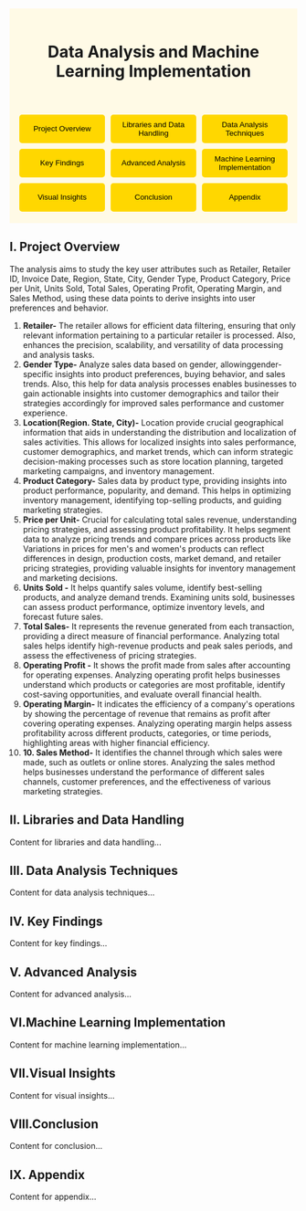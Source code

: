 <div style="background-color: #FFFAE6; padding: 20px; text-align: center;">
  <h1 style="text-align: center;">Data Analysis and Machine Learning Implementation</h1>
</div>

<div style="background-color: #FFFAE6; padding: 20px; text-align: center; display: flex; justify-content: center; align-items: center;">
  <div style="display: grid; grid-template-columns: repeat(3, auto); gap: 10px;">
    <a href="#i-project-overview" style="text-decoration: none;">
      <button style="width: 150px; height: 50px; background-color: #FFD700; color: black; border: none; border-radius: 5px; cursor: pointer;">Project Overview</button>
    </a>
    <a href="#ii-libraries-and-data-handling" style="text-decoration: none;">
      <button style="width: 150px; height: 50px; background-color: #FFD700; color: black; border: none; border-radius: 5px; cursor: pointer;">Libraries and Data Handling</button>
    </a>
    <a href="#iii-data-analysis-techniques" style="text-decoration: none;">
      <button style="width: 150px; height: 50px; background-color: #FFD700; color: black; border: none; border-radius: 5px; cursor: pointer;">Data Analysis Techniques</button>
    </a>
    <a href="#iv-key-findings" style="text-decoration: none;">
      <button style="width: 150px; height: 50px; background-color: #FFD700; color: black; border: none; border-radius: 5px; cursor: pointer;">Key Findings</button>
    </a>
    <a href="#v-advanced-analysis" style="text-decoration: none;">
      <button style="width: 150px; height: 50px; background-color: #FFD700; color: black; border: none; border-radius: 5px; cursor: pointer;">Advanced Analysis</button>
    </a>
    <a href="#vi-machine-learning-implementation" style="text-decoration: none;">
      <button style="width: 150px; height: 50px; background-color: #FFD700; color: black; border: none; border-radius: 5px; cursor: pointer;">Machine Learning Implementation</button>
    </a>
    <a href="#vii-visual-insights" style="text-decoration: none;">
      <button style="width: 150px; height: 50px; background-color: #FFD700; color: black; border: none; border-radius: 5px; cursor: pointer;">Visual Insights</button>
    </a>
    <a href="#viii-conclusion" style="text-decoration: none;">
      <button style="width: 150px; height: 50px; background-color: #FFD700; color: black; border: none; border-radius: 5px; cursor: pointer;">Conclusion</button>
    </a>
    <a href="#ix-appendix" style="text-decoration: none;">
      <button style="width: 150px; height: 50px; background-color: #FFD700; color: black; border: none; border-radius: 5px; cursor: pointer;">Appendix</button>
    </a>
  </div>
</div>

## I. Project Overview
The analysis aims to study the key user attributes such as Retailer, Retailer ID, Invoice Date, Region, State, City, Gender Type, Product Category, Price per Unit, Units Sold, Total Sales, Operating Profit, Operating Margin, and Sales Method, using these data points to derive insights into user preferences and behavior.

1. **Retailer-** The retailer allows for efficient data filtering, ensuring that only relevant information pertaining to a particular retailer is processed. Also, enhances the precision, scalability, and versatility of data processing and analysis tasks.
2. **Gender Type-** Analyze sales data based on gender, allowinggender-specific insights into product preferences, buying behavior, and sales trends. Also, this help for data analysis processes enables businesses to gain actionable insights into customer demographics and tailor their strategies accordingly for improved sales performance and customer experience.
3. **Location(Region. State, City)-** Location provide crucial geographical information that aids in understanding the distribution and localization of sales activities. This allows for localized insights into sales performance, customer demographics, and market trends, which can inform strategic decision-making processes such as store location planning, targeted marketing campaigns, and inventory management.
4. **Product Category-** Sales data by product type, providing insights into product performance, popularity, and demand. This helps in optimizing inventory management, identifying top-selling products, and guiding marketing strategies.
5. **Price per Unit-** Crucial for calculating total sales revenue, understanding pricing strategies, and assessing product profitability. It helps segment data to analyze pricing trends and compare prices across products like Variations in prices for men's and women's products can reflect differences in design, production costs, market demand, and retailer pricing strategies, providing valuable insights for inventory management and marketing decisions.
6. **Units Sold -** It helps quantify sales volume, identify best-selling products, and analyze demand trends. Examining units sold, businesses can assess product performance, optimize inventory levels, and forecast future sales.
7. **Total Sales-** It represents the revenue generated from each transaction, providing a direct measure of financial performance. Analyzing total sales helps identify high-revenue products and peak sales periods, and assess the effectiveness of pricing strategies.
8. **Operating Profit -** It shows the profit made from sales after accounting for operating expenses. Analyzing operating profit helps businesses understand which products or categories are most profitable, identify cost-saving opportunities, and evaluate overall financial health.
9. **Operating Margin-** It indicates the efficiency of a company's operations by showing the percentage of revenue that remains as profit after covering operating expenses. Analyzing operating margin helps assess profitability across different products, categories, or time periods, highlighting areas with higher financial efficiency.
10. **10. Sales Method-** It identifies the channel through which sales were made, such as outlets or online stores. Analyzing the sales method helps businesses understand the performance of different sales channels, customer preferences, and the effectiveness of various marketing strategies.

## II. Libraries and Data Handling
Content for libraries and data handling...

## III. Data Analysis Techniques
Content for data analysis techniques...

## IV. Key Findings
Content for key findings...

## V. Advanced Analysis
Content for advanced analysis...

## VI.Machine Learning Implementation
Content for machine learning implementation...

## VII.Visual Insights
Content for visual insights...

## VIII.Conclusion
Content for conclusion...

## IX. Appendix
Content for appendix...
